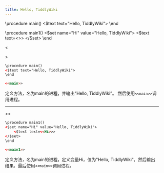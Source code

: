 ```yaml
---
title: Hello, TiddlyWiki
---
```


\procedure main()
<$text text="Hello, TiddlyWiki">
\end

\procedure main1()
<$set name="Hi" value="Hello, TiddlyWiki">
	<$text text=<<Hi>>>
</$set>
\end


<<main>>

```html
\procedure main()
<$text text="Hello, TiddlyWiki">
\end

<<main>>
```

定义方法，名为main的进程，并输出“Hello, TiddlyWiki”。
然后使用`<<main>>`调用进程。

---

<<main1>>

```html
\procedure main1()
<$set name="Hi" value="Hello, TiddlyWiki">
	<$text text=<<Hi>>>
</$set>
\end
	
<<main1>>
```

定义方法，名为main的进程，定义变量Hi，值为"Hello, TiddlyWiki"，然后输出结果，最后使用`<<main>>`调用进程。
